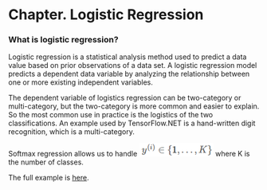 # Chapter. Logistic Regression

### What is logistic regression?

Logistic regression is a statistical analysis method used to predict a data value based on prior observations of a data set. A logistic regression model predicts a dependent data variable by analyzing the relationship between one or more existing independent variables.



The dependent variable of logistics regression can be two-category or multi-category, but the two-category is more common and easier to explain. So the most common use in practice is the logistics of the two classifications. An example used by TensorFlow.NET is a hand-written digit recognition, which is a multi-category.



Softmax regression allows us to handle ![1557035393445](../_images\logistic-regression\1557035393445.png) where K is the number of classes.


The full example is [here](https://github.com/SciSharp/TensorFlow.NET/blob/master/test/TensorFlowNET.Examples/BasicModels/LogisticRegression.cs).
